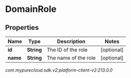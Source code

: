 # DomainRole


## Properties

| Name | Type | Description | Notes |
| ------------ | ------------- | ------------- | ------------- |
| **id** | **String** | The ID of the role |  [optional] |
| **name** | **String** | The name of the role |  [optional] |




_com.mypurecloud.sdk.v2:platform-client-v2:213.0.0_
